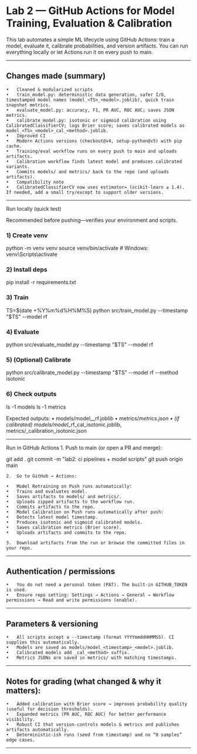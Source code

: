 # Lab 2 — GitHub Actions for Model Training, Evaluation & Calibration

This lab automates a simple ML lifecycle using GitHub Actions: train a model, evaluate it, calibrate probabilities, and version artifacts. You can run everything locally or let Actions run it on every push to main.

---

## Changes made (summary)
	•	Cleaned & modularized scripts
	•	train_model.py: deterministic data generation, safer I/O, timestamped model names (model_<TS>_<model>.joblib), quick train snapshot metrics.
	•	evaluate_model.py: accuracy, F1, PR AUC, ROC AUC; saves JSON metrics.
	•	calibrate_model.py: isotonic or sigmoid calibration using CalibratedClassifierCV; logs Brier score; saves calibrated models as model_<TS>_<model>_cal_<method>.joblib.
	•	Improved CI
	•	Modern Actions versions (checkout@v4, setup-python@v5) with pip cache.
	•	Training/eval workflow runs on every push to main and uploads artifacts.
	•	Calibration workflow finds latest model and produces calibrated variants.
	•	Commits models/ and metrics/ back to the repo (and uploads artifacts).
	•	Compatibility note
	•	CalibratedClassifierCV now uses estimator= (scikit-learn ≥ 1.4). If needed, add a small try/except to support older versions.

---

Run locally (quick test)

Recommended before pushing—verifies your environment and scripts.

### 1) Create venv
python -m venv venv
source venv/bin/activate  # Windows: venv\Scripts\activate

### 2) Install deps
pip install -r requirements.txt

### 3) Train
TS=$(date +%Y%m%d%H%M%S)
python src/train_model.py --timestamp "$TS" --model rf

### 4) Evaluate
python src/evaluate_model.py --timestamp "$TS" --model rf

### 5) (Optional) Calibrate
python src/calibrate_model.py --timestamp "$TS" --model rf --method isotonic

### 6) Check outputs
ls -1 models
ls -1 metrics

Expected outputs:
	•	models/model_<TS>_rf.joblib
	•	metrics/<TS>_metrics.json
	•	(if calibrated) models/model_<TS>_rf_cal_isotonic.joblib, metrics/<TS>_calibration_isotonic.json

---

Run in GitHub Actions
	1.	Push to main (or open a PR and merge):

git add .
git commit -m "lab2: ci pipelines + model scripts"
git push origin main

	2.	Go to GitHub → Actions:

	•	Model Retraining on Push runs automatically:
	•	Trains and evaluates model.
	•	Saves artifacts to models/ and metrics/.
	•	Uploads zipped artifacts to the workflow run.
	•	Commits artifacts to the repo.
	•	Model Calibration on Push runs automatically after push:
	•	Detects latest model timestamp.
	•	Produces isotonic and sigmoid calibrated models.
	•	Saves calibration metrics (Brier score).
	•	Uploads artifacts and commits to the repo.

	3.	Download artifacts from the run or browse the committed files in your repo.

---

## Authentication / permissions
	•	You do not need a personal token (PAT). The built-in GITHUB_TOKEN is used.
	•	Ensure repo setting: Settings → Actions → General → Workflow permissions → Read and write permissions (enable).

---

## Parameters & versioning
	•	All scripts accept a --timestamp (format YYYYmmddHHMMSS). CI supplies this automatically.
	•	Models are saved as models/model_<timestamp>_<model>.joblib.
	•	Calibrated models add _cal_<method> suffix.
	•	Metrics JSONs are saved in metrics/ with matching timestamps.

---

## Notes for grading (what changed & why it matters):
	•	Added calibration with Brier score → improves probability quality (useful for decision thresholds).
	•	Expanded metrics (PR AUC, ROC AUC) for better performance visibility.
	•	Robust CI that version-controls models & metrics and publishes artifacts automatically.
	•	Deterministic-ish runs (seed from timestamp) and no “0 samples” edge cases.

---
